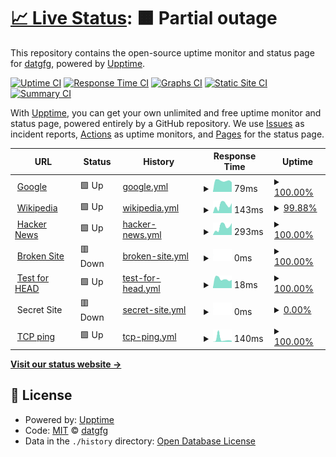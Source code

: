 # [📈 Live Status](https://datgfg.github.io/uptime): <!--live status--> **🟧 Partial outage**

This repository contains the open-source uptime monitor and status page for [datgfg](https://datgfg.github.io/uptime), powered by [Upptime](https://github.com/upptime/upptime).

[![Uptime CI](https://github.com/datgfg/uptime/workflows/Uptime%20CI/badge.svg)](https://github.com/datgfg/uptime/actions?query=workflow%3A%22Uptime+CI%22)
[![Response Time CI](https://github.com/datgfg/uptime/workflows/Response%20Time%20CI/badge.svg)](https://github.com/datgfg/uptime/actions?query=workflow%3A%22Response+Time+CI%22)
[![Graphs CI](https://github.com/datgfg/uptime/workflows/Graphs%20CI/badge.svg)](https://github.com/datgfg/uptime/actions?query=workflow%3A%22Graphs+CI%22)
[![Static Site CI](https://github.com/datgfg/uptime/workflows/Static%20Site%20CI/badge.svg)](https://github.com/datgfg/uptime/actions?query=workflow%3A%22Static+Site+CI%22)
[![Summary CI](https://github.com/datgfg/uptime/workflows/Summary%20CI/badge.svg)](https://github.com/datgfg/uptime/actions?query=workflow%3A%22Summary+CI%22)

With [Upptime](https://upptime.js.org), you can get your own unlimited and free uptime monitor and status page, powered entirely by a GitHub repository. We use [Issues](https://github.com/datgfg/uptime/issues) as incident reports, [Actions](https://github.com/datgfg/uptime/actions) as uptime monitors, and [Pages](https://datgfg.github.io/uptime) for the status page.

<!--start: status pages-->
<!-- This summary is generated by Upptime (https://github.com/upptime/upptime) -->
<!-- Do not edit this manually, your changes will be overwritten -->
<!-- prettier-ignore -->
| URL | Status | History | Response Time | Uptime |
| --- | ------ | ------- | ------------- | ------ |
| <img alt="" src="https://icons.duckduckgo.com/ip3/www.google.com.ico" height="13"> [Google](https://www.google.com) | 🟩 Up | [google.yml](https://github.com/datgfg/uptime/commits/HEAD/history/google.yml) | <details><summary><img alt="Response time graph" src="./graphs/google/response-time-week.png" height="20"> 79ms</summary><br><a href="https://datgfg.github.io/uptime/history/google"><img alt="Response time 95" src="https://img.shields.io/endpoint?url=https%3A%2F%2Fraw.githubusercontent.com%2Fdatgfg%2Fuptime%2FHEAD%2Fapi%2Fgoogle%2Fresponse-time.json"></a><br><a href="https://datgfg.github.io/uptime/history/google"><img alt="24-hour response time 68" src="https://img.shields.io/endpoint?url=https%3A%2F%2Fraw.githubusercontent.com%2Fdatgfg%2Fuptime%2FHEAD%2Fapi%2Fgoogle%2Fresponse-time-day.json"></a><br><a href="https://datgfg.github.io/uptime/history/google"><img alt="7-day response time 79" src="https://img.shields.io/endpoint?url=https%3A%2F%2Fraw.githubusercontent.com%2Fdatgfg%2Fuptime%2FHEAD%2Fapi%2Fgoogle%2Fresponse-time-week.json"></a><br><a href="https://datgfg.github.io/uptime/history/google"><img alt="30-day response time 90" src="https://img.shields.io/endpoint?url=https%3A%2F%2Fraw.githubusercontent.com%2Fdatgfg%2Fuptime%2FHEAD%2Fapi%2Fgoogle%2Fresponse-time-month.json"></a><br><a href="https://datgfg.github.io/uptime/history/google"><img alt="1-year response time 99" src="https://img.shields.io/endpoint?url=https%3A%2F%2Fraw.githubusercontent.com%2Fdatgfg%2Fuptime%2FHEAD%2Fapi%2Fgoogle%2Fresponse-time-year.json"></a></details> | <details><summary><a href="https://datgfg.github.io/uptime/history/google">100.00%</a></summary><a href="https://datgfg.github.io/uptime/history/google"><img alt="All-time uptime 100.00%" src="https://img.shields.io/endpoint?url=https%3A%2F%2Fraw.githubusercontent.com%2Fdatgfg%2Fuptime%2FHEAD%2Fapi%2Fgoogle%2Fuptime.json"></a><br><a href="https://datgfg.github.io/uptime/history/google"><img alt="24-hour uptime 100.00%" src="https://img.shields.io/endpoint?url=https%3A%2F%2Fraw.githubusercontent.com%2Fdatgfg%2Fuptime%2FHEAD%2Fapi%2Fgoogle%2Fuptime-day.json"></a><br><a href="https://datgfg.github.io/uptime/history/google"><img alt="7-day uptime 100.00%" src="https://img.shields.io/endpoint?url=https%3A%2F%2Fraw.githubusercontent.com%2Fdatgfg%2Fuptime%2FHEAD%2Fapi%2Fgoogle%2Fuptime-week.json"></a><br><a href="https://datgfg.github.io/uptime/history/google"><img alt="30-day uptime 100.00%" src="https://img.shields.io/endpoint?url=https%3A%2F%2Fraw.githubusercontent.com%2Fdatgfg%2Fuptime%2FHEAD%2Fapi%2Fgoogle%2Fuptime-month.json"></a><br><a href="https://datgfg.github.io/uptime/history/google"><img alt="1-year uptime 100.00%" src="https://img.shields.io/endpoint?url=https%3A%2F%2Fraw.githubusercontent.com%2Fdatgfg%2Fuptime%2FHEAD%2Fapi%2Fgoogle%2Fuptime-year.json"></a></details>
| <img alt="" src="https://icons.duckduckgo.com/ip3/en.wikipedia.org.ico" height="13"> [Wikipedia](https://en.wikipedia.org) | 🟩 Up | [wikipedia.yml](https://github.com/datgfg/uptime/commits/HEAD/history/wikipedia.yml) | <details><summary><img alt="Response time graph" src="./graphs/wikipedia/response-time-week.png" height="20"> 143ms</summary><br><a href="https://datgfg.github.io/uptime/history/wikipedia"><img alt="Response time 213" src="https://img.shields.io/endpoint?url=https%3A%2F%2Fraw.githubusercontent.com%2Fdatgfg%2Fuptime%2FHEAD%2Fapi%2Fwikipedia%2Fresponse-time.json"></a><br><a href="https://datgfg.github.io/uptime/history/wikipedia"><img alt="24-hour response time 188" src="https://img.shields.io/endpoint?url=https%3A%2F%2Fraw.githubusercontent.com%2Fdatgfg%2Fuptime%2FHEAD%2Fapi%2Fwikipedia%2Fresponse-time-day.json"></a><br><a href="https://datgfg.github.io/uptime/history/wikipedia"><img alt="7-day response time 143" src="https://img.shields.io/endpoint?url=https%3A%2F%2Fraw.githubusercontent.com%2Fdatgfg%2Fuptime%2FHEAD%2Fapi%2Fwikipedia%2Fresponse-time-week.json"></a><br><a href="https://datgfg.github.io/uptime/history/wikipedia"><img alt="30-day response time 189" src="https://img.shields.io/endpoint?url=https%3A%2F%2Fraw.githubusercontent.com%2Fdatgfg%2Fuptime%2FHEAD%2Fapi%2Fwikipedia%2Fresponse-time-month.json"></a><br><a href="https://datgfg.github.io/uptime/history/wikipedia"><img alt="1-year response time 200" src="https://img.shields.io/endpoint?url=https%3A%2F%2Fraw.githubusercontent.com%2Fdatgfg%2Fuptime%2FHEAD%2Fapi%2Fwikipedia%2Fresponse-time-year.json"></a></details> | <details><summary><a href="https://datgfg.github.io/uptime/history/wikipedia">99.88%</a></summary><a href="https://datgfg.github.io/uptime/history/wikipedia"><img alt="All-time uptime 100.00%" src="https://img.shields.io/endpoint?url=https%3A%2F%2Fraw.githubusercontent.com%2Fdatgfg%2Fuptime%2FHEAD%2Fapi%2Fwikipedia%2Fuptime.json"></a><br><a href="https://datgfg.github.io/uptime/history/wikipedia"><img alt="24-hour uptime 99.17%" src="https://img.shields.io/endpoint?url=https%3A%2F%2Fraw.githubusercontent.com%2Fdatgfg%2Fuptime%2FHEAD%2Fapi%2Fwikipedia%2Fuptime-day.json"></a><br><a href="https://datgfg.github.io/uptime/history/wikipedia"><img alt="7-day uptime 99.88%" src="https://img.shields.io/endpoint?url=https%3A%2F%2Fraw.githubusercontent.com%2Fdatgfg%2Fuptime%2FHEAD%2Fapi%2Fwikipedia%2Fuptime-week.json"></a><br><a href="https://datgfg.github.io/uptime/history/wikipedia"><img alt="30-day uptime 99.97%" src="https://img.shields.io/endpoint?url=https%3A%2F%2Fraw.githubusercontent.com%2Fdatgfg%2Fuptime%2FHEAD%2Fapi%2Fwikipedia%2Fuptime-month.json"></a><br><a href="https://datgfg.github.io/uptime/history/wikipedia"><img alt="1-year uptime 99.99%" src="https://img.shields.io/endpoint?url=https%3A%2F%2Fraw.githubusercontent.com%2Fdatgfg%2Fuptime%2FHEAD%2Fapi%2Fwikipedia%2Fuptime-year.json"></a></details>
| <img alt="" src="https://icons.duckduckgo.com/ip3/news.ycombinator.com.ico" height="13"> [Hacker News](https://news.ycombinator.com) | 🟩 Up | [hacker-news.yml](https://github.com/datgfg/uptime/commits/HEAD/history/hacker-news.yml) | <details><summary><img alt="Response time graph" src="./graphs/hacker-news/response-time-week.png" height="20"> 293ms</summary><br><a href="https://datgfg.github.io/uptime/history/hacker-news"><img alt="Response time 321" src="https://img.shields.io/endpoint?url=https%3A%2F%2Fraw.githubusercontent.com%2Fdatgfg%2Fuptime%2FHEAD%2Fapi%2Fhacker-news%2Fresponse-time.json"></a><br><a href="https://datgfg.github.io/uptime/history/hacker-news"><img alt="24-hour response time 423" src="https://img.shields.io/endpoint?url=https%3A%2F%2Fraw.githubusercontent.com%2Fdatgfg%2Fuptime%2FHEAD%2Fapi%2Fhacker-news%2Fresponse-time-day.json"></a><br><a href="https://datgfg.github.io/uptime/history/hacker-news"><img alt="7-day response time 293" src="https://img.shields.io/endpoint?url=https%3A%2F%2Fraw.githubusercontent.com%2Fdatgfg%2Fuptime%2FHEAD%2Fapi%2Fhacker-news%2Fresponse-time-week.json"></a><br><a href="https://datgfg.github.io/uptime/history/hacker-news"><img alt="30-day response time 346" src="https://img.shields.io/endpoint?url=https%3A%2F%2Fraw.githubusercontent.com%2Fdatgfg%2Fuptime%2FHEAD%2Fapi%2Fhacker-news%2Fresponse-time-month.json"></a><br><a href="https://datgfg.github.io/uptime/history/hacker-news"><img alt="1-year response time 311" src="https://img.shields.io/endpoint?url=https%3A%2F%2Fraw.githubusercontent.com%2Fdatgfg%2Fuptime%2FHEAD%2Fapi%2Fhacker-news%2Fresponse-time-year.json"></a></details> | <details><summary><a href="https://datgfg.github.io/uptime/history/hacker-news">100.00%</a></summary><a href="https://datgfg.github.io/uptime/history/hacker-news"><img alt="All-time uptime 99.93%" src="https://img.shields.io/endpoint?url=https%3A%2F%2Fraw.githubusercontent.com%2Fdatgfg%2Fuptime%2FHEAD%2Fapi%2Fhacker-news%2Fuptime.json"></a><br><a href="https://datgfg.github.io/uptime/history/hacker-news"><img alt="24-hour uptime 100.00%" src="https://img.shields.io/endpoint?url=https%3A%2F%2Fraw.githubusercontent.com%2Fdatgfg%2Fuptime%2FHEAD%2Fapi%2Fhacker-news%2Fuptime-day.json"></a><br><a href="https://datgfg.github.io/uptime/history/hacker-news"><img alt="7-day uptime 100.00%" src="https://img.shields.io/endpoint?url=https%3A%2F%2Fraw.githubusercontent.com%2Fdatgfg%2Fuptime%2FHEAD%2Fapi%2Fhacker-news%2Fuptime-week.json"></a><br><a href="https://datgfg.github.io/uptime/history/hacker-news"><img alt="30-day uptime 99.95%" src="https://img.shields.io/endpoint?url=https%3A%2F%2Fraw.githubusercontent.com%2Fdatgfg%2Fuptime%2FHEAD%2Fapi%2Fhacker-news%2Fuptime-month.json"></a><br><a href="https://datgfg.github.io/uptime/history/hacker-news"><img alt="1-year uptime 99.88%" src="https://img.shields.io/endpoint?url=https%3A%2F%2Fraw.githubusercontent.com%2Fdatgfg%2Fuptime%2FHEAD%2Fapi%2Fhacker-news%2Fuptime-year.json"></a></details>
| <img alt="" src="https://icons.duckduckgo.com/ip3/thissitedoesnotexist.com.ico" height="13"> [Broken Site](https://thissitedoesnotexist.com) | 🟥 Down | [broken-site.yml](https://github.com/datgfg/uptime/commits/HEAD/history/broken-site.yml) | <details><summary><img alt="Response time graph" src="./graphs/broken-site/response-time-week.png" height="20"> 0ms</summary><br><a href="https://datgfg.github.io/uptime/history/broken-site"><img alt="Response time 0" src="https://img.shields.io/endpoint?url=https%3A%2F%2Fraw.githubusercontent.com%2Fdatgfg%2Fuptime%2FHEAD%2Fapi%2Fbroken-site%2Fresponse-time.json"></a><br><a href="https://datgfg.github.io/uptime/history/broken-site"><img alt="24-hour response time 0" src="https://img.shields.io/endpoint?url=https%3A%2F%2Fraw.githubusercontent.com%2Fdatgfg%2Fuptime%2FHEAD%2Fapi%2Fbroken-site%2Fresponse-time-day.json"></a><br><a href="https://datgfg.github.io/uptime/history/broken-site"><img alt="7-day response time 0" src="https://img.shields.io/endpoint?url=https%3A%2F%2Fraw.githubusercontent.com%2Fdatgfg%2Fuptime%2FHEAD%2Fapi%2Fbroken-site%2Fresponse-time-week.json"></a><br><a href="https://datgfg.github.io/uptime/history/broken-site"><img alt="30-day response time 0" src="https://img.shields.io/endpoint?url=https%3A%2F%2Fraw.githubusercontent.com%2Fdatgfg%2Fuptime%2FHEAD%2Fapi%2Fbroken-site%2Fresponse-time-month.json"></a><br><a href="https://datgfg.github.io/uptime/history/broken-site"><img alt="1-year response time 0" src="https://img.shields.io/endpoint?url=https%3A%2F%2Fraw.githubusercontent.com%2Fdatgfg%2Fuptime%2FHEAD%2Fapi%2Fbroken-site%2Fresponse-time-year.json"></a></details> | <details><summary><a href="https://datgfg.github.io/uptime/history/broken-site">100.00%</a></summary><a href="https://datgfg.github.io/uptime/history/broken-site"><img alt="All-time uptime 100.00%" src="https://img.shields.io/endpoint?url=https%3A%2F%2Fraw.githubusercontent.com%2Fdatgfg%2Fuptime%2FHEAD%2Fapi%2Fbroken-site%2Fuptime.json"></a><br><a href="https://datgfg.github.io/uptime/history/broken-site"><img alt="24-hour uptime 100.00%" src="https://img.shields.io/endpoint?url=https%3A%2F%2Fraw.githubusercontent.com%2Fdatgfg%2Fuptime%2FHEAD%2Fapi%2Fbroken-site%2Fuptime-day.json"></a><br><a href="https://datgfg.github.io/uptime/history/broken-site"><img alt="7-day uptime 100.00%" src="https://img.shields.io/endpoint?url=https%3A%2F%2Fraw.githubusercontent.com%2Fdatgfg%2Fuptime%2FHEAD%2Fapi%2Fbroken-site%2Fuptime-week.json"></a><br><a href="https://datgfg.github.io/uptime/history/broken-site"><img alt="30-day uptime 100.00%" src="https://img.shields.io/endpoint?url=https%3A%2F%2Fraw.githubusercontent.com%2Fdatgfg%2Fuptime%2FHEAD%2Fapi%2Fbroken-site%2Fuptime-month.json"></a><br><a href="https://datgfg.github.io/uptime/history/broken-site"><img alt="1-year uptime 100.00%" src="https://img.shields.io/endpoint?url=https%3A%2F%2Fraw.githubusercontent.com%2Fdatgfg%2Fuptime%2FHEAD%2Fapi%2Fbroken-site%2Fuptime-year.json"></a></details>
| <img alt="" src="https://icons.duckduckgo.com/ip3/www.google.com.ico" height="13"> [Test for HEAD](https://www.google.com) | 🟩 Up | [test-for-head.yml](https://github.com/datgfg/uptime/commits/HEAD/history/test-for-head.yml) | <details><summary><img alt="Response time graph" src="./graphs/test-for-head/response-time-week.png" height="20"> 18ms</summary><br><a href="https://datgfg.github.io/uptime/history/test-for-head"><img alt="Response time 23" src="https://img.shields.io/endpoint?url=https%3A%2F%2Fraw.githubusercontent.com%2Fdatgfg%2Fuptime%2FHEAD%2Fapi%2Ftest-for-head%2Fresponse-time.json"></a><br><a href="https://datgfg.github.io/uptime/history/test-for-head"><img alt="24-hour response time 16" src="https://img.shields.io/endpoint?url=https%3A%2F%2Fraw.githubusercontent.com%2Fdatgfg%2Fuptime%2FHEAD%2Fapi%2Ftest-for-head%2Fresponse-time-day.json"></a><br><a href="https://datgfg.github.io/uptime/history/test-for-head"><img alt="7-day response time 18" src="https://img.shields.io/endpoint?url=https%3A%2F%2Fraw.githubusercontent.com%2Fdatgfg%2Fuptime%2FHEAD%2Fapi%2Ftest-for-head%2Fresponse-time-week.json"></a><br><a href="https://datgfg.github.io/uptime/history/test-for-head"><img alt="30-day response time 23" src="https://img.shields.io/endpoint?url=https%3A%2F%2Fraw.githubusercontent.com%2Fdatgfg%2Fuptime%2FHEAD%2Fapi%2Ftest-for-head%2Fresponse-time-month.json"></a><br><a href="https://datgfg.github.io/uptime/history/test-for-head"><img alt="1-year response time 23" src="https://img.shields.io/endpoint?url=https%3A%2F%2Fraw.githubusercontent.com%2Fdatgfg%2Fuptime%2FHEAD%2Fapi%2Ftest-for-head%2Fresponse-time-year.json"></a></details> | <details><summary><a href="https://datgfg.github.io/uptime/history/test-for-head">100.00%</a></summary><a href="https://datgfg.github.io/uptime/history/test-for-head"><img alt="All-time uptime 100.00%" src="https://img.shields.io/endpoint?url=https%3A%2F%2Fraw.githubusercontent.com%2Fdatgfg%2Fuptime%2FHEAD%2Fapi%2Ftest-for-head%2Fuptime.json"></a><br><a href="https://datgfg.github.io/uptime/history/test-for-head"><img alt="24-hour uptime 100.00%" src="https://img.shields.io/endpoint?url=https%3A%2F%2Fraw.githubusercontent.com%2Fdatgfg%2Fuptime%2FHEAD%2Fapi%2Ftest-for-head%2Fuptime-day.json"></a><br><a href="https://datgfg.github.io/uptime/history/test-for-head"><img alt="7-day uptime 100.00%" src="https://img.shields.io/endpoint?url=https%3A%2F%2Fraw.githubusercontent.com%2Fdatgfg%2Fuptime%2FHEAD%2Fapi%2Ftest-for-head%2Fuptime-week.json"></a><br><a href="https://datgfg.github.io/uptime/history/test-for-head"><img alt="30-day uptime 100.00%" src="https://img.shields.io/endpoint?url=https%3A%2F%2Fraw.githubusercontent.com%2Fdatgfg%2Fuptime%2FHEAD%2Fapi%2Ftest-for-head%2Fuptime-month.json"></a><br><a href="https://datgfg.github.io/uptime/history/test-for-head"><img alt="1-year uptime 100.00%" src="https://img.shields.io/endpoint?url=https%3A%2F%2Fraw.githubusercontent.com%2Fdatgfg%2Fuptime%2FHEAD%2Fapi%2Ftest-for-head%2Fuptime-year.json"></a></details>
| <img alt="" src="https://icons.duckduckgo.com/ip3/null.ico" height="13"> Secret Site | 🟥 Down | [secret-site.yml](https://github.com/datgfg/uptime/commits/HEAD/history/secret-site.yml) | <details><summary><img alt="Response time graph" src="./graphs/secret-site/response-time-week.png" height="20"> 0ms</summary><br><a href="https://datgfg.github.io/uptime/history/secret-site"><img alt="Response time 0" src="https://img.shields.io/endpoint?url=https%3A%2F%2Fraw.githubusercontent.com%2Fdatgfg%2Fuptime%2FHEAD%2Fapi%2Fsecret-site%2Fresponse-time.json"></a><br><a href="https://datgfg.github.io/uptime/history/secret-site"><img alt="24-hour response time 0" src="https://img.shields.io/endpoint?url=https%3A%2F%2Fraw.githubusercontent.com%2Fdatgfg%2Fuptime%2FHEAD%2Fapi%2Fsecret-site%2Fresponse-time-day.json"></a><br><a href="https://datgfg.github.io/uptime/history/secret-site"><img alt="7-day response time 0" src="https://img.shields.io/endpoint?url=https%3A%2F%2Fraw.githubusercontent.com%2Fdatgfg%2Fuptime%2FHEAD%2Fapi%2Fsecret-site%2Fresponse-time-week.json"></a><br><a href="https://datgfg.github.io/uptime/history/secret-site"><img alt="30-day response time 0" src="https://img.shields.io/endpoint?url=https%3A%2F%2Fraw.githubusercontent.com%2Fdatgfg%2Fuptime%2FHEAD%2Fapi%2Fsecret-site%2Fresponse-time-month.json"></a><br><a href="https://datgfg.github.io/uptime/history/secret-site"><img alt="1-year response time 0" src="https://img.shields.io/endpoint?url=https%3A%2F%2Fraw.githubusercontent.com%2Fdatgfg%2Fuptime%2FHEAD%2Fapi%2Fsecret-site%2Fresponse-time-year.json"></a></details> | <details><summary><a href="https://datgfg.github.io/uptime/history/secret-site">0.00%</a></summary><a href="https://datgfg.github.io/uptime/history/secret-site"><img alt="All-time uptime 21.93%" src="https://img.shields.io/endpoint?url=https%3A%2F%2Fraw.githubusercontent.com%2Fdatgfg%2Fuptime%2FHEAD%2Fapi%2Fsecret-site%2Fuptime.json"></a><br><a href="https://datgfg.github.io/uptime/history/secret-site"><img alt="24-hour uptime 0.00%" src="https://img.shields.io/endpoint?url=https%3A%2F%2Fraw.githubusercontent.com%2Fdatgfg%2Fuptime%2FHEAD%2Fapi%2Fsecret-site%2Fuptime-day.json"></a><br><a href="https://datgfg.github.io/uptime/history/secret-site"><img alt="7-day uptime 0.00%" src="https://img.shields.io/endpoint?url=https%3A%2F%2Fraw.githubusercontent.com%2Fdatgfg%2Fuptime%2FHEAD%2Fapi%2Fsecret-site%2Fuptime-week.json"></a><br><a href="https://datgfg.github.io/uptime/history/secret-site"><img alt="30-day uptime 0.00%" src="https://img.shields.io/endpoint?url=https%3A%2F%2Fraw.githubusercontent.com%2Fdatgfg%2Fuptime%2FHEAD%2Fapi%2Fsecret-site%2Fuptime-month.json"></a><br><a href="https://datgfg.github.io/uptime/history/secret-site"><img alt="1-year uptime 0.00%" src="https://img.shields.io/endpoint?url=https%3A%2F%2Fraw.githubusercontent.com%2Fdatgfg%2Fuptime%2FHEAD%2Fapi%2Fsecret-site%2Fuptime-year.json"></a></details>
| <img alt="" src="https://icons.duckduckgo.com/ip3/null.ico" height="13"> [TCP ping](1.1.1.1) | 🟩 Up | [tcp-ping.yml](https://github.com/datgfg/uptime/commits/HEAD/history/tcp-ping.yml) | <details><summary><img alt="Response time graph" src="./graphs/tcp-ping/response-time-week.png" height="20"> 140ms</summary><br><a href="https://datgfg.github.io/uptime/history/tcp-ping"><img alt="Response time 62" src="https://img.shields.io/endpoint?url=https%3A%2F%2Fraw.githubusercontent.com%2Fdatgfg%2Fuptime%2FHEAD%2Fapi%2Ftcp-ping%2Fresponse-time.json"></a><br><a href="https://datgfg.github.io/uptime/history/tcp-ping"><img alt="24-hour response time 51" src="https://img.shields.io/endpoint?url=https%3A%2F%2Fraw.githubusercontent.com%2Fdatgfg%2Fuptime%2FHEAD%2Fapi%2Ftcp-ping%2Fresponse-time-day.json"></a><br><a href="https://datgfg.github.io/uptime/history/tcp-ping"><img alt="7-day response time 140" src="https://img.shields.io/endpoint?url=https%3A%2F%2Fraw.githubusercontent.com%2Fdatgfg%2Fuptime%2FHEAD%2Fapi%2Ftcp-ping%2Fresponse-time-week.json"></a><br><a href="https://datgfg.github.io/uptime/history/tcp-ping"><img alt="30-day response time 79" src="https://img.shields.io/endpoint?url=https%3A%2F%2Fraw.githubusercontent.com%2Fdatgfg%2Fuptime%2FHEAD%2Fapi%2Ftcp-ping%2Fresponse-time-month.json"></a><br><a href="https://datgfg.github.io/uptime/history/tcp-ping"><img alt="1-year response time 65" src="https://img.shields.io/endpoint?url=https%3A%2F%2Fraw.githubusercontent.com%2Fdatgfg%2Fuptime%2FHEAD%2Fapi%2Ftcp-ping%2Fresponse-time-year.json"></a></details> | <details><summary><a href="https://datgfg.github.io/uptime/history/tcp-ping">100.00%</a></summary><a href="https://datgfg.github.io/uptime/history/tcp-ping"><img alt="All-time uptime 99.68%" src="https://img.shields.io/endpoint?url=https%3A%2F%2Fraw.githubusercontent.com%2Fdatgfg%2Fuptime%2FHEAD%2Fapi%2Ftcp-ping%2Fuptime.json"></a><br><a href="https://datgfg.github.io/uptime/history/tcp-ping"><img alt="24-hour uptime 100.00%" src="https://img.shields.io/endpoint?url=https%3A%2F%2Fraw.githubusercontent.com%2Fdatgfg%2Fuptime%2FHEAD%2Fapi%2Ftcp-ping%2Fuptime-day.json"></a><br><a href="https://datgfg.github.io/uptime/history/tcp-ping"><img alt="7-day uptime 100.00%" src="https://img.shields.io/endpoint?url=https%3A%2F%2Fraw.githubusercontent.com%2Fdatgfg%2Fuptime%2FHEAD%2Fapi%2Ftcp-ping%2Fuptime-week.json"></a><br><a href="https://datgfg.github.io/uptime/history/tcp-ping"><img alt="30-day uptime 100.00%" src="https://img.shields.io/endpoint?url=https%3A%2F%2Fraw.githubusercontent.com%2Fdatgfg%2Fuptime%2FHEAD%2Fapi%2Ftcp-ping%2Fuptime-month.json"></a><br><a href="https://datgfg.github.io/uptime/history/tcp-ping"><img alt="1-year uptime 99.35%" src="https://img.shields.io/endpoint?url=https%3A%2F%2Fraw.githubusercontent.com%2Fdatgfg%2Fuptime%2FHEAD%2Fapi%2Ftcp-ping%2Fuptime-year.json"></a></details>

<!--end: status pages-->

[**Visit our status website →**](https://datgfg.github.io/uptime)

## 📄 License

- Powered by: [Upptime](https://github.com/upptime/upptime)
- Code: [MIT](./LICENSE) © [datgfg](https://datgfg.github.io/uptime)
- Data in the `./history` directory: [Open Database License](https://opendatacommons.org/licenses/odbl/1-0/)

